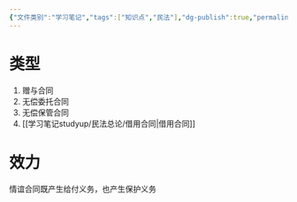 ```yaml
---
{"文件类别":"学习笔记","tags":["知识点","民法"],"dg-publish":true,"permalink":"/学习笔记studyup/民法总论/情谊合同/","dgPassFrontmatter":true,"created":"2024-07-14T19:38:16.702+08:00","updated":"2024-10-25T12:22:43.558+08:00"}
---
```


# 类型
1. 赠与合同
2. 无偿委托合同
3. 无偿保管合同
4. [[学习笔记studyup/民法总论/借用合同\|借用合同]]
# 效力
情谊合同既产生给付义务，也产生保护义务